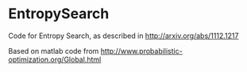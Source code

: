 # EntropySearch
Code for Entropy Search, as described in http://arxiv.org/abs/1112.1217

Based on matlab code from http://www.probabilistic-optimization.org/Global.html
